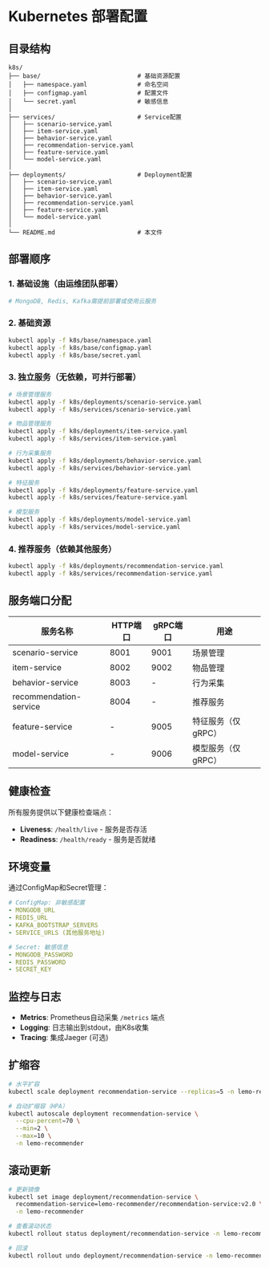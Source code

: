 # Kubernetes 部署配置

## 目录结构

```
k8s/
├── base/                           # 基础资源配置
│   ├── namespace.yaml              # 命名空间
│   ├── configmap.yaml              # 配置文件
│   └── secret.yaml                 # 敏感信息
│
├── services/                       # Service配置
│   ├── scenario-service.yaml
│   ├── item-service.yaml
│   ├── behavior-service.yaml
│   ├── recommendation-service.yaml
│   ├── feature-service.yaml
│   └── model-service.yaml
│
├── deployments/                    # Deployment配置
│   ├── scenario-service.yaml
│   ├── item-service.yaml
│   ├── behavior-service.yaml
│   ├── recommendation-service.yaml
│   ├── feature-service.yaml
│   └── model-service.yaml
│
└── README.md                       # 本文件
```

## 部署顺序

### 1. 基础设施（由运维团队部署）
```bash
# MongoDB, Redis, Kafka需提前部署或使用云服务
```

### 2. 基础资源
```bash
kubectl apply -f k8s/base/namespace.yaml
kubectl apply -f k8s/base/configmap.yaml
kubectl apply -f k8s/base/secret.yaml
```

### 3. 独立服务（无依赖，可并行部署）
```bash
# 场景管理服务
kubectl apply -f k8s/deployments/scenario-service.yaml
kubectl apply -f k8s/services/scenario-service.yaml

# 物品管理服务
kubectl apply -f k8s/deployments/item-service.yaml
kubectl apply -f k8s/services/item-service.yaml

# 行为采集服务
kubectl apply -f k8s/deployments/behavior-service.yaml
kubectl apply -f k8s/services/behavior-service.yaml

# 特征服务
kubectl apply -f k8s/deployments/feature-service.yaml
kubectl apply -f k8s/services/feature-service.yaml

# 模型服务
kubectl apply -f k8s/deployments/model-service.yaml
kubectl apply -f k8s/services/model-service.yaml
```

### 4. 推荐服务（依赖其他服务）
```bash
kubectl apply -f k8s/deployments/recommendation-service.yaml
kubectl apply -f k8s/services/recommendation-service.yaml
```

## 服务端口分配

| 服务名称 | HTTP端口 | gRPC端口 | 用途 |
|---------|---------|---------|-----|
| scenario-service | 8001 | 9001 | 场景管理 |
| item-service | 8002 | 9002 | 物品管理 |
| behavior-service | 8003 | - | 行为采集 |
| recommendation-service | 8004 | - | 推荐服务 |
| feature-service | - | 9005 | 特征服务（仅gRPC） |
| model-service | - | 9006 | 模型服务（仅gRPC） |

## 健康检查

所有服务提供以下健康检查端点：

- **Liveness**: `/health/live` - 服务是否存活
- **Readiness**: `/health/ready` - 服务是否就绪

## 环境变量

通过ConfigMap和Secret管理：

```yaml
# ConfigMap: 非敏感配置
- MONGODB_URL
- REDIS_URL
- KAFKA_BOOTSTRAP_SERVERS
- SERVICE_URLS (其他服务地址)

# Secret: 敏感信息
- MONGODB_PASSWORD
- REDIS_PASSWORD
- SECRET_KEY
```

## 监控与日志

- **Metrics**: Prometheus自动采集 `/metrics` 端点
- **Logging**: 日志输出到stdout，由K8s收集
- **Tracing**: 集成Jaeger (可选)

## 扩缩容

```bash
# 水平扩容
kubectl scale deployment recommendation-service --replicas=5 -n lemo-recommender

# 自动扩缩容（HPA）
kubectl autoscale deployment recommendation-service \
  --cpu-percent=70 \
  --min=2 \
  --max=10 \
  -n lemo-recommender
```

## 滚动更新

```bash
# 更新镜像
kubectl set image deployment/recommendation-service \
  recommendation-service=lemo-recommender/recommendation-service:v2.0 \
  -n lemo-recommender

# 查看滚动状态
kubectl rollout status deployment/recommendation-service -n lemo-recommender

# 回滚
kubectl rollout undo deployment/recommendation-service -n lemo-recommender
```

